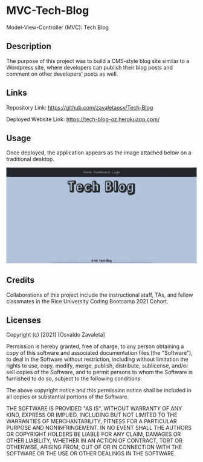 # MVC-Tech-Blog
Model-View-Controller (MVC): Tech Blog
## Description

The purpose of this project was to build a CMS-style blog site similar to a Wordpress site, where developers can publish their blog posts and comment on other developers’ posts as well.

## Links

Repository Link: https://github.com/zavaletaosv/Tech-Blog

Deployed Website Link: https://tech-blog-oz.herokuapp.com/
## Usage

Once deployed, the application appears as the image attached below on a traditional desktop.

<img
src="./images/ss1.png"
alt="A screenshot of the app" />


## Credits

Collaborations of this project include the instructional staff, TAs, and fellow classmates in the Rice University Coding Bootcamp 2021 Cohort.

## Licenses

Copyright (c) [2021] [Osvaldo Zavaleta]

Permission is hereby granted, free of charge, to any person obtaining a copy of this software and associated documentation files (the "Software"), to deal in the Software without restriction, including without limitation the rights to use, copy, modify, merge, publish, distribute, sublicense, and/or sell copies of the Software, and to permit persons to whom the Software is furnished to do so, subject to the following conditions:

The above copyright notice and this permission notice shall be included in all copies or substantial portions of the Software.

THE SOFTWARE IS PROVIDED "AS IS", WITHOUT WARRANTY OF ANY KIND, EXPRESS OR IMPLIED, INCLUDING BUT NOT LIMITED TO THE WARRANTIES OF MERCHANTABILITY, FITNESS FOR A PARTICULAR PURPOSE AND NONINFRINGEMENT. IN NO EVENT SHALL THE AUTHORS OR COPYRIGHT HOLDERS BE LIABLE FOR ANY CLAIM, DAMAGES OR OTHER LIABILITY, WHETHER IN AN ACTION OF CONTRACT, TORT OR OTHERWISE, ARISING FROM, OUT OF OR IN CONNECTION WITH THE SOFTWARE OR THE USE OR OTHER DEALINGS IN THE SOFTWARE.